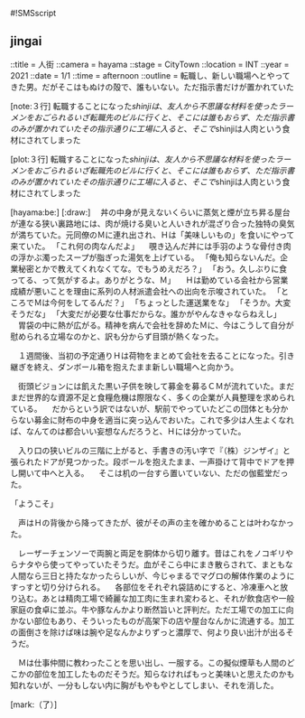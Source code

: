 #!SMSscript

## jingai

::title = 人街
::camera = hayama
::stage = CityTown
::location = INT
::year = 2021
::date = 1/1
::time = afternoon
::outline = 転職し、新しい職場へとやってきた男。だがそこはもぬけの殻で、誰もいない。ただ指示書だけが置かれていた

[note:３行]
転職することになった$shinjiは、友人から不思議な材料を使ったラーメンをおごられる
いざ転職先のビルに行くと、そこには誰もおらず、ただ指示書のみが置かれていた
その指示通りに工場に入ると、そこで$shinjiは人肉という食材にされてしまった

[plot:３行]
転職することになった$shinjiは、友人から不思議な材料を使ったラーメンをおごられる
いざ転職先のビルに行くと、そこには誰もおらず、ただ指示書のみが置かれていた
その指示通りに工場に入ると、そこで$shinjiは人肉という食材にされてしまった

[hayama:be:]
[:draw:]
　丼の中身が見えないくらいに蒸気と煙が立ち昇る屋台が連なる狭い裏路地には、肉が焼ける臭いと人いきれが混ざり合った独特の臭気が満ちていた。元同僚のＭに連れ出され、Ｈは「美味しいもの」を食いにやって来ていた。
「これ何の肉なんだよ」
　覗き込んだ丼には手羽のような骨付き肉の浮かぶ濁ったスープが脂ぎった湯気を上げている。
「俺も知らないんだ。企業秘密とかで教えてくれなくてな。でもうめえだろ？」
「おう。久しぶりに食ってる、って気がするよ。ありがとうな、Ｍ」
　Ｈは勤めている会社から営業成績が悪いことを理由に系列の人材派遣会社への出向を示唆されていた。
「ところでＭは今何をしてるんだ？」
「ちょっとした運送業をな」
「そうか。大変そうだな」
「大変だが必要な仕事だからな。誰かがやんなきゃならねえし」
　胃袋の中に熱が広がる。精神を病んで会社を辞めたＭに、今はこうして自分が慰められる立場なのかと、訳も分からず目頭が熱くなった。


　１週間後、当初の予定通りＨは荷物をまとめて会社を去ることになった。引き継ぎを終え、ダンボール箱を抱えたまま新しい職場へと向かう。

　街頭ビジョンには飢えた黒い子供を映して募金を募るＣＭが流れていた。まだまだ世界的な資源不足と食糧危機は際限なく、多くの企業が人員整理を求められている。
　だからという訳ではないが、駅前でやっていたどこの団体とも分からない募金に財布の中身を適当に突っ込んでおいた。これで多少は人生よくなれば、なんてのは都合いい妄想なんだろうと、Ｈには分かっていた。

　入り口の狭いビルの三階に上がると、手書きの汚い字で『（株）ジンザイ』と張られたドアが見つかった。段ボールを抱えたまま、一声掛けて背中でドアを押し開いて中へと入る。
　そこは机の一台すら置いていない、ただの伽藍堂だった。

「ようこそ」

　声はＨの背後から降ってきたが、彼がその声の主を確かめることは叶わなかった。


　レーザーチェンソーで両腕と両足を胴体から切り離す。昔はこれをノコギリやらナタやら使ってやっていたそうだ。血がそこら中にまき散らされて、まともな人間なら三日と持たなかったらしいが、今じゃまるでマグロの解体作業のようにすっすと切り分けられる。
　各部位をそれぞれ袋詰めにすると、冷凍車へと放り込む。あとは精肉工場で綺麗な加工肉に生まれ変わると、それが飲食店や一般家庭の食卓に並ぶ。牛や豚なんかより断然旨いと評判だ。ただ工場での加工に向かない部位もあり、そういったものが高架下の店や屋台なんかに流通する。加工の面倒さを除けば味は腕や足なんかよりずっと濃厚で、何より良い出汁が出るそうだ。

　Ｍは仕事仲間に教わったことを思い出し、一服する。この擬似煙草も人間のどこかの部位を加工したものだそうだ。知らなければもっと美味いと思えたのかも知れないが、一分もしない内に胸がもやもやとしてしまい、それを消した。

[mark:（了）]
